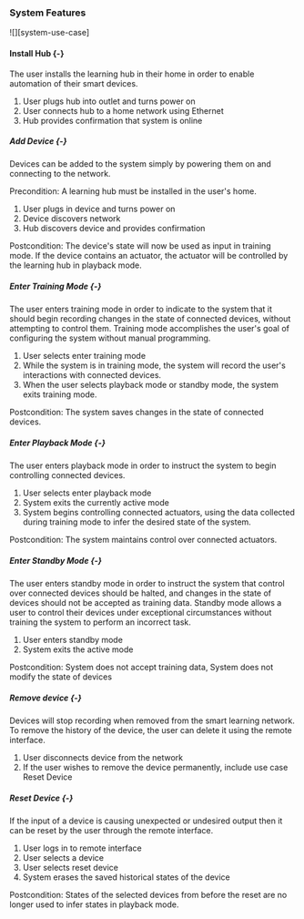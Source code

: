 ### System Features

![][system-use-case]

#### Install Hub {-}

The user installs the learning hub in their home in order to enable automation of their smart
devices.

1. User plugs hub into outlet and turns power on
2. User connects hub to a home network using Ethernet
3. Hub provides confirmation that system is online

##### Add Device {-}

Devices can be added to the system simply by powering them on and connecting to the network.

Precondition: A learning hub must be installed in the user's home.

1. User plugs in device and turns power on
2. Device discovers network
3. Hub discovers device and provides confirmation

Postcondition: The device's state will now be used as input in training mode. If the device contains
an actuator, the actuator will be controlled by the learning hub in playback mode.

##### Enter Training Mode {-}

The user enters training mode in order to indicate to the system that it should begin recording
changes in the state of connected devices, without attempting to control them. Training mode
accomplishes the user's goal of configuring the system without manual programming.

1. User selects enter training mode
2. While the system is in training mode, the system will record the user's interactions with
   connected devices.
3. When the user selects playback mode or standby mode, the system exits training mode.

Postcondition: The system saves changes in the state of connected devices.

##### Enter Playback Mode {-}

The user enters playback mode in order to instruct the system to begin controlling connected
devices.

1. User selects enter playback mode
2. System exits the currently active mode 
3. System begins controlling connected actuators, using the data collected during training mode
   to infer the desired state of the system.

Postcondition: The system maintains control over connected actuators.

##### Enter Standby Mode {-}

The user enters standby mode in order to instruct the system that control over connected devices
should be halted, and changes in the state of devices should not be accepted as training data.
Standby mode allows a user to control their devices under exceptional circumstances without training
the system to perform an incorrect task.

1. User enters standby mode
2. System exits the active mode

Postcondition: System does not accept training data, System does not modify the state of devices

##### Remove device {-}

Devices will stop recording when removed from the smart learning network. To remove the history of
the device, the user can delete it using the remote interface.

1. User disconnects device from the network
2. If the user wishes to remove the device permanently, include use case Reset Device

##### Reset Device {-}

If the input of a device is causing unexpected or undesired output then it can be reset by the user
through the remote interface.

1. User logs in to remote interface
2. User selects a device
3. User selects reset device
4. System erases the saved historical states of the device

Postcondition: States of the selected devices from before the reset are no longer used to infer
states in playback mode.


